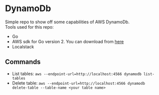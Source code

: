 # DynamoDb

Simple repo to show off some capabilities of AWS DynamoDb.  
Tools used for this repo:

- Go
- AWS sdk for Go version 2. You can download from [here](github.com/aws/aws-sdk-go-v2/service/dynamodb)
- Localstack

## Commands

- List tables: `aws --endpoint-url=http://localhost:4566 dynamodb list-tables`
- Delete table: `aws --endpoint-url=http://localhost:4566 dynamodb delete-table --table-name <your table name>`
